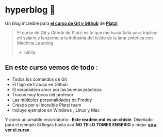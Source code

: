 # hyperblog 🤎
Un blog increíble para [**el curso de Git y Github**](http://https://platzi.com/cursos/git-github/ "el curso de Git y Github") de [**Platzi**](http://https://platzi.com/ "Platzi")
>El curso de Git y Github de Platzi es lo que me hacía falta para triplicar mi salario y lanzarme a la industria del tejido de la lana sintética con Machine  Learning
>- niñita

## En este curso vemos de todo :
* Todos los comandos de Git 
* El flujo de trabajo en Github
* El veradadero amor por las buenas prácticas
* Trucos muy locos del profesor
* Las múltiples personalidades de Freddy
* Creado por el increíble Platzi team 
* Incluye ejemplos en Windows , Linux y Mac 


Y como un amable recordatorio : **Este readme.md es un chiste**. Diseñado
para el ejemplo.Si llegas hasta acá  **NO TE LO TOMES ENSERIO** y mejor [**ve a ver el curso**](http://https://platzi.com/cursos/git-github/ "ve a ver el curso")


